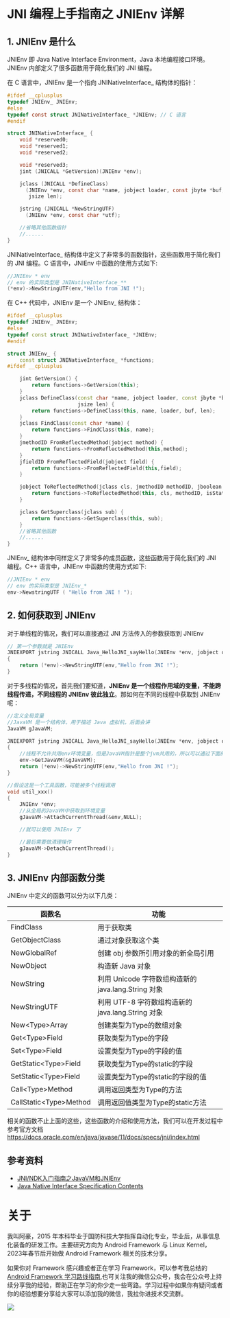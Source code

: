 # JNI 编程上手指南之 JNIEnv 详解

## 1. JNIEnv 是什么

JNIEnv 即 Java Native Interface Environment，Java 本地编程接口环境。JNIEnv 内部定义了很多函数用于简化我们的 JNI 编程。

在 C 语言中，JNIEnv 是一个指向 JNINativeInterface_ 结构体的指针：

```c
#ifdef __cplusplus
typedef JNIEnv_ JNIEnv;
#else
typedef const struct JNINativeInterface_ *JNIEnv; // C 语言
#endif

struct JNINativeInterface_ {
    void *reserved0;
    void *reserved1;
    void *reserved2;

    void *reserved3;
    jint (JNICALL *GetVersion)(JNIEnv *env);

    jclass (JNICALL *DefineClass)
      (JNIEnv *env, const char *name, jobject loader, const jbyte *buf,
       jsize len);

    jstring (JNICALL *NewStringUTF)
      (JNIEnv *env, const char *utf);

    //省略其他函数指针
    //......
}
```

JNINativeInterface_ 结构体中定义了非常多的函数指针，这些函数用于简化我们的 JNI 编程。C 语言中，JNIEnv 中函数的使用方式如下:

```c
//JNIEnv * env
// env 的实际类型是 JNINativeInterface_**
(*env)->NewStringUTF(env,"Hello from JNI !");
```


在 C++ 代码中，JNIEnv 是一个 JNIEnv_ 结构体：

```c++
#ifdef __cplusplus
typedef JNIEnv_ JNIEnv;
#else
typedef const struct JNINativeInterface_ *JNIEnv; 
#endif

struct JNIEnv_ {
    const struct JNINativeInterface_ *functions;
#ifdef __cplusplus

    jint GetVersion() {
        return functions->GetVersion(this);
    }
    jclass DefineClass(const char *name, jobject loader, const jbyte *buf,
                       jsize len) {
        return functions->DefineClass(this, name, loader, buf, len);
    }
    jclass FindClass(const char *name) {
        return functions->FindClass(this, name);
    }
    jmethodID FromReflectedMethod(jobject method) {
        return functions->FromReflectedMethod(this,method);
    }
    jfieldID FromReflectedField(jobject field) {
        return functions->FromReflectedField(this,field);
    }

    jobject ToReflectedMethod(jclass cls, jmethodID methodID, jboolean isStatic) {
        return functions->ToReflectedMethod(this, cls, methodID, isStatic);
    }

    jclass GetSuperclass(jclass sub) {
        return functions->GetSuperclass(this, sub);
    }
    //省略其他函数
    //......
}
```

JNIEnv_ 结构体中同样定义了非常多的成员函数，这些函数用于简化我们的 JNI 编程。C++ 语言中，JNIEnv 中函数的使用方式如下:

```c
//JNIEnv * env
// env 的实际类型是 JNIEnv_*
env->NewstringUTF ( "Hello from JNI ! ");
```

## 2. 如何获取到 JNIEnv

对于单线程的情况，我们可以直接通过 JNI 方法传入的参数获取到 JNIEnv


```c
// 第一个参数就是 JNIEnv
JNIEXPORT jstring JNICALL Java_HelloJNI_sayHello(JNIEnv *env, jobject obj)
{
    return (*env)->NewStringUTF(env,"Hello from JNI !");
}
```

对于多线程的情况，首先我们要知道，**JNIEnv 是一个线程作用域的变量，不能跨线程传递，不同线程的 JNIEnv 彼此独立**。那如何在不同的线程中获取到 JNIEnv 呢：

```c
//定义全局变量
//JavaVM 是一个结构体，用于描述 Java 虚拟机，后面会讲
JavaVM gJavaVM;

JNIEXPORT jstring JNICALL Java_HelloJNI_sayHello(JNIEnv *env, jobject obj)
{   
    //线程不允许共用env环境变量，但是JavaVM指针是整个jvm共用的，所以可以通过下面的方法保存JavaVM指针，在线程中使用
    env->GetJavaVM(&gJavaVM);
    return (*env)->NewStringUTF(env,"Hello from JNI !");
}

//假设这是一个工具函数，可能被多个线程调用
void util_xxx()
{
    JNIEnv *env;
    //从全局的JavaVM中获取到环境变量
    gJavaVM->AttachCurrentThread(&env,NULL);

    //就可以使用 JNIEnv 了

    //最后需要做清理操作
    gJavaVM->DetachCurrentThread();
}
```


## 3. JNIEnv 内部函数分类

JNIEnv 中定义的函数可以分为以下几类：

|   函数名   |              功能                |
| --------- | -------------------------------- |
| FindClass | 用于获取类 |
| GetObjectClass | 通过对象获取这个类 |
| NewGlobalRef | 创建 obj 参数所引用对象的新全局引用 |
| NewObject | 构造新 Java 对象 |
| NewString | 利用 Unicode 字符数组构造新的 java.lang.String 对象 |
| NewStringUTF | 利用 UTF-8 字符数组构造新的 java.lang.String 对象 |
| New\<Type>Array | 创建类型为Type的数组对象 |
| Get\<Type>Field | 获取类型为Type的字段 |
| Set\<Type>Field | 设置类型为Type的字段的值 |
| GetStatic\<Type>Field | 获取类型为Type的static的字段 |
| SetStatic\<Type>Field | 设置类型为Type的static的字段的值 |
| Call\<Type>Method | 调用返回类型为Type的方法 |
| CallStatic\<Type>Method | 调用返回值类型为Type的static方法 |

相关的函数不止上面的这些，这些函数的介绍和使用方法，我们可以在开发过程中参考官方文档
 https://docs.oracle.com/en/java/javase/11/docs/specs/jni/index.html


## 参考资料

* [JNI/NDK入门指南之JavaVM和JNIEnv](https://blog.csdn.net/tkwxty/article/details/103539392)
* [Java Native Interface Specification Contents](https://docs.oracle.com/en/java/javase/11/docs/specs/jni/index.html)



# 关于

我叫阿豪，2015 年本科毕业于国防科技大学指挥自动化专业，毕业后，从事信息化装备的研发工作。主要研究方向为 Android Framework 与 Linux Kernel，2023年春节后开始做 Android Framework 相关的技术分享。

如果你对 Framework 感兴趣或者正在学习 Framework，可以参考我总结的[Android Framework 学习路线指南](https://github.com/yuandaimaahao/AndroidFrameworkTutorial),也可关注我的微信公众号，我会在公众号上持续分享我的经验，帮助正在学习的你少走一些弯路。学习过程中如果你有疑问或者你的经验想要分享给大家可以添加我的微信，我拉你进技术交流群。

![](https://gitee.com/stingerzou/pic-bed/raw/master/img/4e7348e352774883ecb19ab021d6cee.jpg)